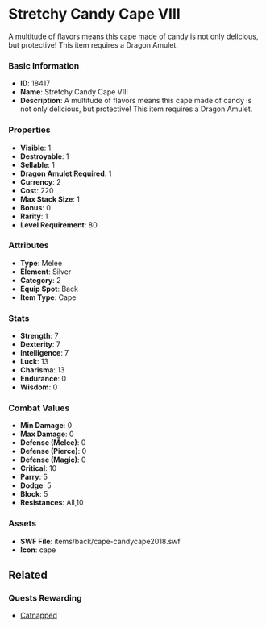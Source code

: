 # Stretchy Candy Cape VIII

A multitude of flavors means this cape made of candy is not only delicious, but protective! This item requires a Dragon Amulet.

### Basic Information

- **ID**: 18417
- **Name**: Stretchy Candy Cape VIII
- **Description**: A multitude of flavors means this cape made of candy is not only delicious, but protective! This item requires a Dragon Amulet.

### Properties

- **Visible**: 1
- **Destroyable**: 1
- **Sellable**: 1
- **Dragon Amulet Required**: 1
- **Currency**: 2
- **Cost**: 220
- **Max Stack Size**: 1
- **Bonus**: 0
- **Rarity**: 1
- **Level Requirement**: 80

### Attributes

- **Type**: Melee
- **Element**: Silver
- **Category**: 2
- **Equip Spot**: Back
- **Item Type**: Cape

### Stats

- **Strength**: 7
- **Dexterity**: 7
- **Intelligence**: 7
- **Luck**: 13
- **Charisma**: 13
- **Endurance**: 0
- **Wisdom**: 0

### Combat Values

- **Min Damage**: 0
- **Max Damage**: 0
- **Defense (Melee)**: 0
- **Defense (Pierce)**: 0
- **Defense (Magic)**: 0
- **Critical**: 10
- **Parry**: 5
- **Dodge**: 5
- **Block**: 5
- **Resistances**: All,10

### Assets

- **SWF File**: items/back/cape-candycape2018.swf
- **Icon**: cape

## Related

### Quests Rewarding

- [Catnapped](../quests/1553-catnapped.md)

